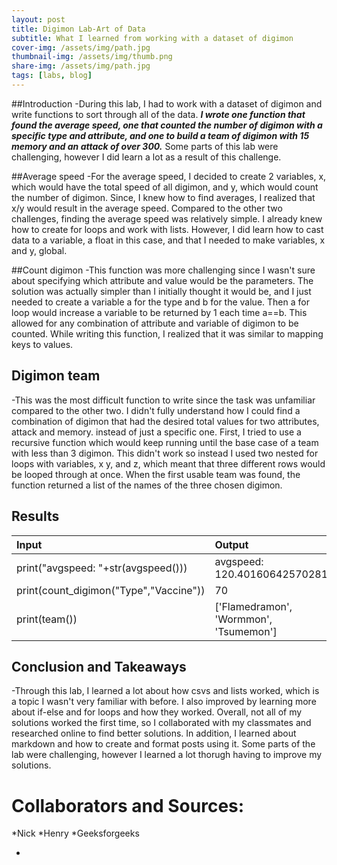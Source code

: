 ```yaml
---
layout: post
title: Digimon Lab-Art of Data
subtitle: What I learned from working with a dataset of digimon
cover-img: /assets/img/path.jpg
thumbnail-img: /assets/img/thumb.png
share-img: /assets/img/path.jpg
tags: [labs, blog]
---
```




##Introduction
-During this lab, I had to work with a dataset of digimon and write functions to sort through all of the data.
**_I wrote one function that found the average speed, one that counted the number of digimon with a specific type and attribute, and one to build a team of digimon with 15 memory and an attack of over 300._** Some parts of this lab were challenging, however I did learn a lot as a result of this challenge. 

##Average speed
-For the average speed, I decided to create 2 variables, x, which would have the total speed of all digimon, and y, which would count the number of digimon.
Since, I knew how to find averages, I realized that x/y would result in the average speed. Compared to the other two challenges, finding the average speed was relatively simple. I already knew how to create for loops and work with lists. However, I did learn how to cast data to a variable, a float in this case, and that I needed to make variables, x and y, global.

 
 ##Count digimon
 -This function was more challenging since I wasn't sure about specifying which attribute and value would be the parameters. The solution was actually simpler than I initially thought it would be, and I just needed to create a variable a for the type and b for the value. Then a for loop would increase a variable to be returned by 1 each time a==b. This allowed for any combination of attribute and variable of digimon to be counted. While writing this function, I realized that it was similar to mapping keys to values.
 
 ## Digimon team
 -This was the most difficult function to write since the task was unfamiliar compared to the other two. I didn't fully understand how I could find a combination of digimon that had the desired total values for two attributes, attack and memory. instead of just a specific one. First, I tried to use a recursive function which would keep running until the base case of a team with less than 3 digimon. This didn't work so instead I used two nested for loops with variables, x y, and z, which meant that three different rows would be looped through at once. When the first usable team was found, the function returned a list of the names of the three chosen digimon. 
 
## Results

| Input | Output | 
| :------ |:--- | 
| print("avgspeed: "+str(avgspeed())) | avgspeed: 120.40160642570281 | 
| print(count_digimon("Type","Vaccine")) | 70 | 
| print(team()) | ['Flamedramon', 'Wormmon', 'Tsumemon'] | 


## Conclusion and Takeaways
-Through this lab, I learned a lot about how csvs and lists worked, which is a topic I wasn't very familiar with before. I also improved by learning more about if-else and for loops and how they worked. Overall, not all of my solutions worked the first time, so I collaborated with my classmates and researched online to find better solutions. In addition, I learned about markdown and how to create and format posts using it. Some parts of the lab were challenging, however I learned a lot thorugh having to improve my solutions.

# Collaborators and Sources:
*Nick 
*Henry
*Geeksforgeeks


 
 -
